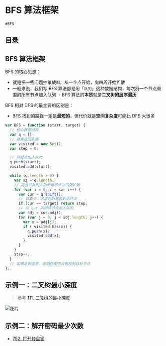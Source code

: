 
# BFS 算法框架

`#BFS` 


## 目录
<!-- toc -->
 ## BFS 算法框架 

BFS 的核心思想：
- 就是把一些问题抽象成`图`，从一个点开始，向四周开始扩散
- 一般来说，我们写 BFS 算法都是用「`队列`」这种数据结构，每次将一个节点周围的所有节点加入队列
 - BFS 算法的**本质**就是**二叉树的层序遍历**

BFS 相对 DFS 的最主要的区别是：
- BFS 找到的路径一定是**最短的**，但代价就是**空间复杂度**可能比 DFS 大很多


```javascript hl:12,14,20
var BFS = function (start, target) {
  // 核心数据结构
  var q = [];
  // 避免走回头路
  var visited = new Set();
  var step = 0;

  // 将起点加入队列
  q.push(start);
  visited.add(start);

  while (q.length > 0) {
    var sz = q.length;
    // 将当前队列中的所有节点向四周扩散
    for (var i = 0; i < sz; i++) {
      var cur = q.shift();
      // 划重点：这里判断是否到达终点
      if (cur == target) return step;
      // 将 cur 的相邻节点加入队列
      var adj = cur.adj();
      for (var j = 0; j < adj.length; j++) {
        var x = adj[j];
        if (!visited.has(x)) {
          q.push(x);
          visited.add(x);
        }
      }
    }
    step++;
  }
  // 如果走到这里，说明在图中没有找到目标节点
};

```

## 示例一：二叉树最小深度

> 参考 [111. 二叉树的最小深度](/post/ebi96nrhkf.html)

![图片](https://832-1310531898.cos.ap-beijing.myqcloud.com/999.%20Obsidian@832/files/20241113-7.png)




## 示例二：解开密码最少次数

- [752. 打开转盘锁](/post/mgxv6h4p6e.html)


